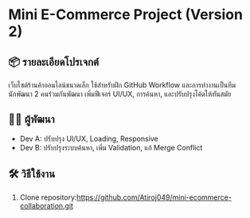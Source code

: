 # Mini E-Commerce Project (Version 2)

## 📦 รายละเอียดโปรเจกต์

เว็บไซต์ร้านค้าออนไลน์ขนาดเล็ก ใช้สำหรับฝึก GitHub Workflow และการทำงานเป็นทีม  
นักพัฒนา 2 คนร่วมกันพัฒนา เพิ่มฟีเจอร์ UI/UX, การค้นหา, และปรับปรุงโค้ดให้ทันสมัย

## 👨‍💻 ผู้พัฒนา
- Dev A: ปรับปรุง UI/UX, Loading, Responsive
- Dev B: ปรับปรุงระบบค้นหา, เพิ่ม Validation, แก้ Merge Conflict

## 🛠 วิธีใช้งาน
1. Clone repository:https://github.com/Atiroj049/mini-ecommerce-collaboration.git
